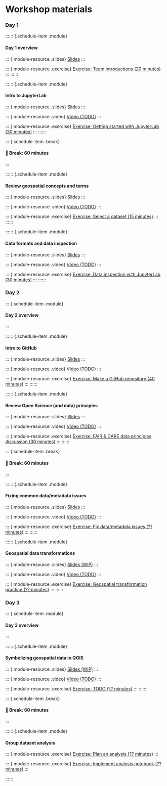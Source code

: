# Workshop materials

### Day 1

:::::: {.schedule-item .module}
#### Day 1 overview

::: {.module-resource .slides}
[Slides](slides/workshop-overview.md)
:::

::: {.module-resource .exercise}
[Exercise: Team introductions (20 minutes)](exercises/team-introductions.md)
:::
::::::


:::::: {.schedule-item .module}
#### Intro to JupyterLab

::: {.module-resource .slides}
[Slides](slides/intro-to-jupyterlab.md)
:::

::: {.module-resource .video}
[Video (TODO)](https://example.com)
:::

::: {.module-resource .exercise}
[Exercise: Getting started with JupyterLab (30 minutes)](exercises/getting-started-with-jupyterlab.md)
:::
::::::


::: {.schedule-item .break}
#### 🥪 Break: 60 minutes
:::


:::::: {.schedule-item .module}
#### Review geospatial concepts and terms

::: {.module-resource .slides}
[Slides](slides/geospatial-concepts-and-terms.md)
:::

::: {.module-resource .video}
[Video (TODO)](https://example.com)
:::

::: {.module-resource .exercise}
[Exercise: Select a dataset (15 minutes)](exercises/select-a-dataset.md)
:::
::::::


:::::: {.schedule-item .module}
#### Data formats and data inspection

::: {.module-resource .slides}
[Slides](slides/data-formats-and-inspection.qmd)
:::

::: {.module-resource .video}
[Video (TODO)](https://example.com)
:::

::: {.module-resource .exercise}
[Exercise: Data inspection with JupyterLab (30 minutes)](exercises/data-inspection-with-jupyterlab/index.md)
:::
::::::


### Day 2

::: {.schedule-item .module}
#### Day 2 overview
:::


:::::: {.schedule-item .module}
#### Intro to GitHub

::: {.module-resource .slides}
[Slides](slides/intro-to-github.md)
:::

::: {.module-resource .video}
[Video (TODO)](https://example.com)
:::

::: {.module-resource .exercise}
[Exercise: Make a GitHub repository (40 minutes)](exercises/make-a-github-repo.md)
:::
::::::


:::::: {.schedule-item .module}
#### Review Open Science (and data) principles

::: {.module-resource .slides}
[Slides](slides/open-science-and-data.md)
:::

::: {.module-resource .video}
[Video (TODO)](https://example.com)
:::

::: {.module-resource .exercise}
[Exercise: FAIR & CARE data principles discussion (30 minutes)](exercises/fair-care.md)
:::
::::::


::: {.schedule-item .break}
#### 🥪 Break: 60 minutes
:::


:::::: {.schedule-item .module}
#### Fixing common data/metadata issues

::: {.module-resource .slides}
[Slides](slides/fixing-common-data-metadata-issues.qmd)
:::

::: {.module-resource .video}
[Video (TODO)](https://example.com)
:::

::: {.module-resource .exercise}
[Exercise: Fix data/metadata issues (?? minutes)](exercises/fix-data-metadata-issues.md)
:::
::::::


:::::: {.schedule-item .module}
#### Geospatial data transformations

::: {.module-resource .slides}
[Slides (WIP)](slides/geospatial-data-transformations.md)
:::

::: {.module-resource .video}
[Video (TODO)](https://example.com)
:::

::: {.module-resource .exercise}
[Exercise: Geospatial transformation practice (?? minutes)](exercises/geospatial-transformation.md)
:::
::::::


### Day 3

::: {.schedule-item .module}
#### Day 3 overview
:::


:::::: {.schedule-item .module}
#### Symbolizing geospatial data in QGIS

::: {.module-resource .slides}
[Slides (WIP)](slides/symbology-with-qgis.md)
:::

::: {.module-resource .video}
[Video (TODO)](https://example.com)
:::

::: {.module-resource .exercise}
[Exercise: TODO (?? minutes)](exercises/?.md)
:::
::::::


::: {.schedule-item .break}
#### 🥪 Break: 60 minutes
:::


:::::: {.schedule-item .module}
#### Group dataset analysis

::: {.module-resource .exercise}
[Exercise: Plan an analysis (?? minutes)](exercises/dataset-analysis-plan.md)
:::

::: {.module-resource .exercise}
[Exercise: Implement analysis notebook (?? minutes)](exercises/dataset-analysis-notebook.md)
:::

::::::

